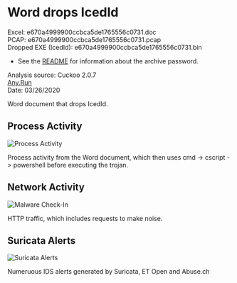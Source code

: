 # Word drops IcedId

Excel: e670a4999900ccbca5de1765556c0731.doc  
PCAP: e670a4999900ccbca5de1765556c0731.pcap  
Dropped EXE (IcedId): e670a4999900ccbca5de1765556c0731.bin  

* See the [README](https://github.com/jstrosch/malware-samples) for information about the archive password.  

Analysis source: Cuckoo 2.0.7  
[Any.Run](https://app.any.run/tasks/260ac676-5fb6-4878-9315-a31cd0a6c490)  
Date: 03/26/2020  

Word document that drops IcedId.

## Process Activity

![Process Activity](https://user-images.githubusercontent.com/1920756/77718832-d4e6a000-6fb1-11ea-9c89-fc46ff4b5845.png)

Process activity from the Word document, which then uses cmd -> cscript -> powershell before executing the trojan.

## Network Activity

![Malware Check-In](https://user-images.githubusercontent.com/1920756/77718835-d6b06380-6fb1-11ea-9384-27506280fb50.png)

HTTP traffic, which includes requests to make noise. 

## Suricata Alerts

![Suricata Alerts](https://user-images.githubusercontent.com/1920756/77718837-d87a2700-6fb1-11ea-8cf3-445d0a398c98.png)  

Numeruous IDS alerts generated by Suricata, ET Open and Abuse.ch